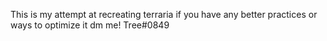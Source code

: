This is my attempt at recreating terraria if you have any better practices or ways to optimize it dm me! Tree#0849
